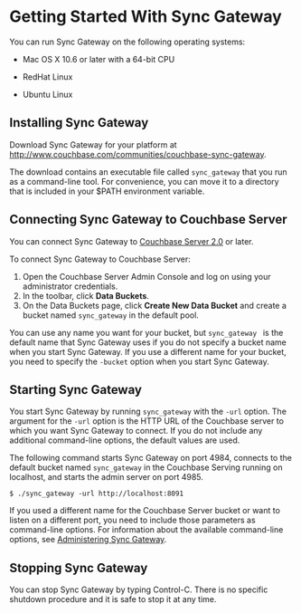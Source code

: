 # Getting Started With Sync Gateway

You can run Sync Gateway on the following operating systems:

* Mac OS X 10.6 or later with a 64-bit CPU

* RedHat Linux

* Ubuntu Linux


## Installing Sync Gateway

Download Sync Gateway for your platform at <http://www.couchbase.com/communities/couchbase-sync-gateway>.

The download contains an executable file called `sync_gateway` that you run as a command-line tool. For convenience, you can move it to a directory that is included in your $PATH environment variable.


## Connecting Sync Gateway to Couchbase Server

You can connect Sync Gateway to [Couchbase Server 2.0](http://www.couchbase.com/couchbase-server/overview) or later.

To connect Sync Gateway to Couchbase Server:

1. Open the Couchbase Server Admin Console and log on using your administrator credentials.
2. In the toolbar, click **Data Buckets**.
3. On the Data Buckets page, click **Create New Data Bucket** and create a bucket named `sync_gateway` in the default pool.

You can use any name you want for your bucket, but `sync_gateway ` is the default name that Sync Gateway uses if you do not specify a bucket name when you start Sync Gateway. If you use a different name for your bucket, you need to specify the `-bucket` option when you start Sync Gateway.


## Starting Sync Gateway

You start Sync Gateway by running `sync_gateway` with the  `-url` option. The argument for the `-url` option is the HTTP URL of the Couchbase server to which you want Sync Gateway to connect. If you do not include any additional command-line options, the default values are used. 

The following command starts Sync Gateway on port 4984, connects to the default bucket named  `sync_gateway` in the Couchbase Serving running on localhost, and starts the admin server on port 4985. 

```
$ ./sync_gateway -url http://localhost:8091
```

If you used a different name for the Couchbase Server bucket or want to listen on a different port, you need to include those parameters as command-line options. For information about the available command-line options, see [Administering Sync Gateway](#administering-sync-gateway).


## Stopping Sync Gateway

You can stop Sync Gateway by typing Control-C. There is no specific shutdown procedure and it is safe to stop it at any time.




